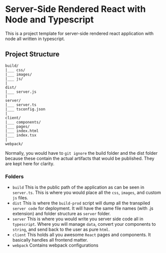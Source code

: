 # Server-Side Rendered React with Node and Typescript
This is a project template for server-side rendered react application with node all written in typescript.

## Project Structure
```
build/
|___ css/
|___ images/
|___ js/
|
dist/
|___ server.js
|
server/
|___ server.ts
|___ tsconfig.json
|
client/
|___ components/
|___ pages/ 
|___ index.html
|___ index.tsx
|
webpack/
```
Normally, you would have to `git ignore` the build folder and the dist folder because these contain the actual artifacts that would be published. They are kept here for clarity.
### Folders 
* `build` This is the public path of the application as can be seen in `server.ts`. This is where you would place all the `css`, `images`, and custom `js` files.
* `dist` This is where the `build-prod` script will dump all the transpiled `server code` for deployment. It will have the same file names (with .js extension) and folder structure as `server` folder.
* `server` This is where you would write you server side code all in `typescript`. Where you will manage `data`, convert your components to `string`, and send back to the user as pure `html`.
* `client` This holds all you awesome `React` pages and components. It basically handles all frontend matter.
* `webpack` Contains webpack configurations


